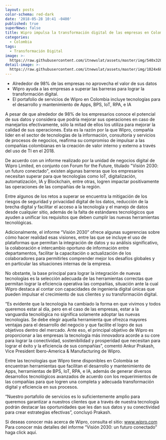```yaml
---
layout: posts
color-schema: red-dark
date: '2018-05-28 10:41 -0400'
published: true
superNews: false
title: Wipro impulsa la transformación digital de las empresas en Colombia
categories:
  - Colombia
tags:
  - Transformación Digital
image: >-
  https://raw.githubusercontent.com/itnewslat/assets/master/img/540x320/Transformacion-Digital-p.jpg
detail-image: >-
  https://raw.githubusercontent.com/itnewslat/assets/master/img/1024x680/Transformacion-Digital-g.jpg
---
```

- Alrededor de 98% de las empresas no aprovecha el valor de sus datos
- Wipro ayuda a las empresas a superar las barreras para lograr la transformación digital.
- El portafolio de servicios de Wipro en Colombia incluye tecnologías para el desarrollo y mantenimiento de Apps, BPS, IoT, RPA, e IA

A pesar de que alrededor de 98% de los empresarios conoce el potencial de sus datos y considera que podría mejorar sus operaciones en caso de manejarlos efectivamente, sólo la mitad de ellos los utiliza para mejorar la calidad de sus operaciones. Esta es la razón por la que Wipro, compañía líder en el sector de tecnologías de la información, consultoría y servicios de procesos de negocios, reafirma su compromiso de impulsar a las compañías colombianas en la creación de valor interno y externo a través del uso de TI en el 2018.
 
De acuerdo con un informe realizado por la unidad de negocios digital de Wipro Limited, en conjunto con Forum for the Future, titulado "Visión 2030: un futuro conectado", existen algunas barreras que los empresarios necesitan superar para que tecnologías como IoT, digitalización, automatización, IA y Blockchain, entre otras, logren impactar positivamente  las operaciones de las compañías de la región.
 
Entre algunos de los retos a superar se encuentra la mitigación de los riesgos de seguridad y privacidad digital de los datos, reducción de la brecha digital y facilitar el acceso a la tecnología y el manejo de datos desde cualquier sitio, además de la falta de estándares tecnológicos que ayuden a unificar los requisitos que deben cumplir las nuevas herramientas tecnológicas.
 
Adicionalmente, el informe “Visión 2030” ofrece algunas sugerencias sobre cómo hacer realidad esas visiones, entre las que se incluye el uso de plataformas que permitan la integración de datos y su análisis significativo, la colaboración e intercambio oportuno de información entre departamentos, facilitar la capacitación o actualización de los colaboradores para permitirles comprender mejor los desafíos globales y en particular las situaciones internas de la empresa.
 
No obstante, la base principal para lograr la integración de nuevas tecnologías es la selección adecuada de las herramientas correctas que permitan lograr la eficiencia operativa las compañías, situación ante la cual Wipro destaca al contar con capacidades de ingeniería digital únicas que pueden impulsar el crecimiento de sus clientes y su transformación digital.
 
“Es evidente que la tecnología ha cambiado la forma en que vivimos y todos queremos estar al día, pero en el caso de las empresas, estar a la vanguardia tecnológica no significa solamente adoptar las nuevas tecnologías. Se debe elegir aquella herramienta que ofrezca mayores ventajas para el desarrollo del negocio y que facilite el logro de sus objetivos dentro del mercado. Ante eso, el principal objetivo de Wipro es proporcionar a las empresas la tecnología más innovadora acorde a su core para lograr la conectividad, sostenibilidad y prosperidad que necesitan para lograr el éxito y la eficiencia de sus compañías”, comentó Ankur Prakash, Vice President Ibero-America & Manufacturing de Wipro.
 
Entre las tecnologías que Wipro tiene disponibles en Colombia se encuentran herramientas que facilitan el desarrollo y mantenimiento de Apps, herramientas de BPS, IoT, RPA, e IA, además de generar diversos desarrollos tecnológicos avanzados de acuerdo con los requerimientos de las compañías para que logren una completa y adecuada transformación digital y eficiencia en sus procesos.
 
“Nuestro portafolio de servicios es lo suficientemente amplio para queremos garantizar a nuestros clientes que a través de nuestra tecnología podrán destacar las oportunidades que les dan sus datos y su conectividad para crear estrategias efectivas”, concluyó Prakash.
 
Si deseas conocer más acerca de Wipro, consulta el sitio: www.wipro.com
Para conocer más detalles del informe “Visión 2030: un futuro conectado” haga click aquí.
